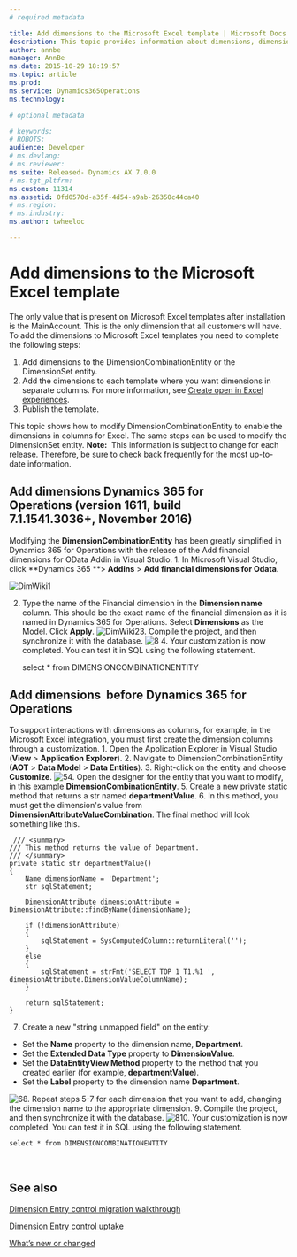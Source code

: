 ```yaml
---
# required metadata

title: Add dimensions to the Microsoft Excel template | Microsoft Docs
description: This topic provides information about dimensions, dimensions that have entities, and the dimension controls that are available.
author: annbe
manager: AnnBe
ms.date: 2015-10-29 18:19:57
ms.topic: article
ms.prod: 
ms.service: Dynamics365Operations
ms.technology: 

# optional metadata

# keywords: 
# ROBOTS: 
audience: Developer
# ms.devlang: 
# ms.reviewer: 
ms.suite: Released- Dynamics AX 7.0.0
# ms.tgt_pltfrm: 
ms.custom: 11314
ms.assetid: 0fd0570d-a35f-4d54-a9ab-26350c44ca40
# ms.region: 
# ms.industry: 
ms.author: twheeloc

---
```


# Add dimensions to the Microsoft Excel template

The only value that is present on Microsoft Excel templates after installation is the MainAccount. This is the only dimension that all customers will have. To add the dimensions to Microsoft Excel templates you need to complete the following steps:

1.  Add dimensions to the DimensionCombinationEntity or the DimensionSet entity.
2.  Add the dimensions to each template where you want dimensions in separate columns. For more information, see [Create open in Excel experiences](http://ax.help.dynamics.com/en/wiki/off101-office-integration-enable-users-to-edit-data-in-excel/).
3.  Publish the template.

This topic shows how to modify DimensionCombinationEntity to enable the dimensions in columns for Excel. The same steps can be used to modify the DimensionSet entity. **Note:**  This information is subject to change for each release. Therefore, be sure to check back frequently for the most up-to-date information.

## Add dimensions  Dynamics 365 for Operations (version 1611, build 7.1.1541.3036+, November 2016)
Modifying the **DimensionCombinationEntity** has been greatly simplified in Dynamics 365 for Operations with the release of the Add financial dimensions for OData Addin in Visual Studio. 1. In Microsoft Visual Studio, click **Dynamics 365 **&gt; **Addins** &gt; **Add financial dimensions for Odata**.

![DimWiki1](media/DimWiki1-300x233.png)

2. Type the name of the Financial dimension in the **Dimension name** column. This should be the exact name of the financial dimension as it is named in Dynamics 365 for Operations. Select **Dimensions** as the Model. Click **Apply**. ![DimWiki2](media/DimWiki2-300x225.png)3. Compile the project, and then synchronize it with the database. ![8](media/8-300x260.png) 4. Your customization is now completed. You can test it in SQL using the following statement.

    select * from DIMENSIONCOMBINATIONENTITY

## Add dimensions  before Dynamics 365 for Operations
To support interactions with dimensions as columns, for example, in the Microsoft Excel integration, you must first create the dimension columns through a customization. 1. Open the Application Explorer in Visual Studio (**View** &gt; **Application Explorer**). 2. Navigate to DimensionCombinationEntity **(AOT** &gt; **Data Model** &gt; **Data Entities**). 3. Right-click on the entity and choose **Customize**. ![5](media/5-300x187.png)4. Open the designer for the entity that you want to modify, in this example **DimensionCombinationEntity**. 5. Create a new private static method that returns a str named **departmentValue**. 6. In this method, you must get the dimension's value from **DimensionAttributeValueCombination**. The final method will look something like this.

     /// <summary>
    /// This method returns the value of Department.
    /// </summary>
    private static str departmentValue()
    {
        Name dimensionName = 'Department';
        str sqlStatement;

        DimensionAttribute dimensionAttribute = DimensionAttribute::findByName(dimensionName);

        if (!dimensionAttribute)
        {
            sqlStatement = SysComputedColumn::returnLiteral('');
        }
        else
        {
            sqlStatement = strFmt('SELECT TOP 1 T1.%1 ', dimensionAttribute.DimensionValueColumnName);
        }

        return sqlStatement;
    }

7. Create a new "string unmapped field" on the entity:

-   Set the **Name** property to the dimension name, **Department**.
-   Set the **Extended Data Type** property to **DimensionValue**.
-   Set the **DataEntityView Method** property to the method that you created earlier (for example, **departmentValue**).
-   Set the **Label** property to the dimension name **Department**.

![6](media/6-300x64.png)8. Repeat steps 5-7 for each dimension that you want to add, changing the dimension name to the appropriate dimension. 9. Compile the project, and then synchronize it with the database. ![8](media/8-300x260.png)10. Your customization is now completed. You can test it in SQL using the following statement.

    select * from DIMENSIONCOMBINATIONENTITY

 

See also
--------

[Dimension Entry control migration walkthrough](https://ax.help.dynamics.com/en/wiki/dimension-entry-control-migration/)

[Dimension Entry control uptake](https://ax.help.dynamics.com/en/wiki/dimension-entry-control-uptake/)

[What’s new or changed](https://ax.help.dynamics.com/en/wiki/whats-new-or-changed-in-dynamics-ax-7/)

